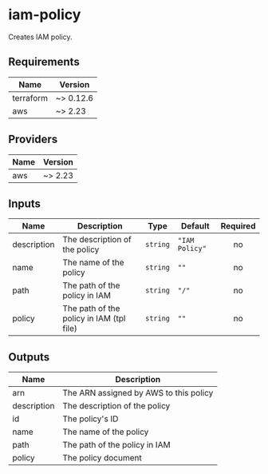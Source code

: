 # iam-policy

Creates IAM policy.

<!-- BEGINNING OF PRE-COMMIT-TERRAFORM DOCS HOOK -->
## Requirements

| Name | Version |
|------|---------|
| terraform | ~> 0.12.6 |
| aws | ~> 2.23 |

## Providers

| Name | Version |
|------|---------|
| aws | ~> 2.23 |

## Inputs

| Name | Description | Type | Default | Required |
|------|-------------|------|---------|:--------:|
| description | The description of the policy | `string` | `"IAM Policy"` | no |
| name | The name of the policy | `string` | `""` | no |
| path | The path of the policy in IAM | `string` | `"/"` | no |
| policy | The path of the policy in IAM (tpl file) | `string` | `""` | no |

## Outputs

| Name | Description |
|------|-------------|
| arn | The ARN assigned by AWS to this policy |
| description | The description of the policy |
| id | The policy's ID |
| name | The name of the policy |
| path | The path of the policy in IAM |
| policy | The policy document |

<!-- END OF PRE-COMMIT-TERRAFORM DOCS HOOK -->
